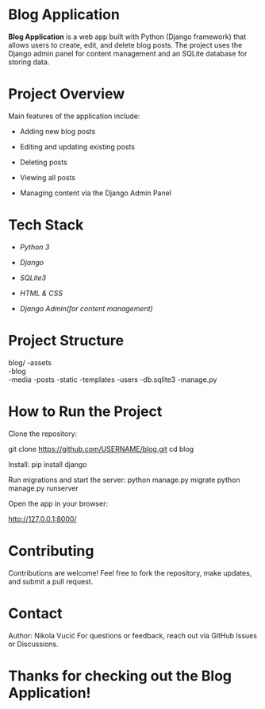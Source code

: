 # Blog Application

**Blog Application** is a web app built with Python (Django framework) that allows users to create, edit, and delete blog posts.
The project uses the Django admin panel for content management and an SQLite database for storing data.

# Project Overview

Main features of the application include:

- Adding new blog posts

- Editing and updating existing posts

- Deleting posts

- Viewing all posts

- Managing content via the Django Admin Panel

# Tech Stack

- *Python 3*

- *Django*

- *SQLite3*

 - *HTML & CSS*

- *Django Admin(for content management)*

# Project Structure

blog/
-assets         
-blog                  
-media
-posts
-static
-templates
-users
-db.sqlite3
-manage.py

# How to Run the Project

Clone the repository:

git clone https://github.com/USERNAME/blog.git
cd blog

Install:
pip install django

Run migrations and start the server:
python manage.py migrate
python manage.py runserver

Open the app in your browser:

http://127.0.0.1:8000/


# Contributing

Contributions are welcome! Feel free to fork the repository, make updates, and submit a pull request.


# Contact

Author: Nikola Vucić
For questions or feedback, reach out via GitHub Issues or Discussions.

# Thanks for checking out the Blog Application!
